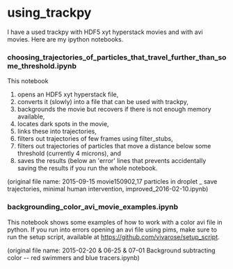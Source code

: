# using_trackpy
I have a used trackpy with HDF5 xyt hyperstack movies and with avi movies. Here are my ipython notebooks.

### choosing_trajectories_of_particles_that_travel_further_than_some_threshold.ipynb

 This notebook 
 1. opens an HDF5 xyt hyperstack file, 
 2. converts it (slowly) into a file that can be used with trackpy, 
 3. backgrounds the movie but recovers if there is not enough memory available, 
 4. locates dark spots in the movie, 
 5. links these into trajectories, 
 6. filters out trajectories of few frames using filter_stubs, 
 7. filters out trajectories of particles that move a distance below some threshold (currently 4 microns), and 
 8. saves the results (below an 'error' lines that prevents accidentally saving the results if you run the whole notebook.

(original file name: 2015-09-15 movie150902,17 particles in droplet _ save trajectories, minimal human intervention, improved_2016-02-10.ipynb)

### backgrounding_color_avi_movie_examples.ipynb

This notebook shows some examples of how to work with a color avi file in python. If you run into errors opening an avi file using pims, make sure to run the setup script, available at https://github.com/vivarose/setup_script.

(original file name: 2015-02-20 & 06-25 & 07-01 Background subtracting color -- red swimmers and blue tracers.ipynb)
